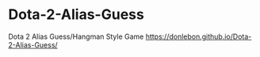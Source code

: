 # Dota-2-Alias-Guess
Dota 2 Alias Guess/Hangman Style Game
https://donlebon.github.io/Dota-2-Alias-Guess/
